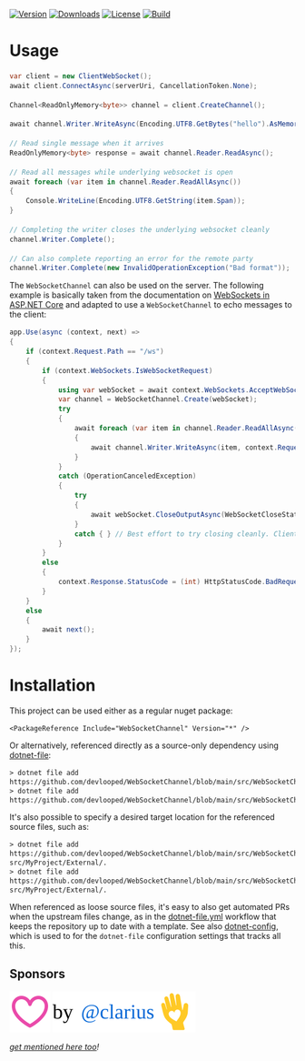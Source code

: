 [![Version](https://img.shields.io/nuget/v/WebSocketChannel.svg?color=royalblue)](https://www.nuget.org/packages/WebSocketChannel)
[![Downloads](https://img.shields.io/nuget/dt/WebSocketChannel.svg?color=green)](https://www.nuget.org/packages/WebSocketChannel)
[![License](https://img.shields.io/github/license/devlooped/WebSocketChannel.svg?color=blue)](https://github.com/devlooped/WebSocketChannel/blob/main/license.txt)
[![Build](https://github.com/devlooped/WebSocketChannel/workflows/build/badge.svg?branch=main)](https://github.com/devlooped/WebSocketChannel/actions)

# Usage

```csharp
var client = new ClientWebSocket();
await client.ConnectAsync(serverUri, CancellationToken.None);

Channel<ReadOnlyMemory<byte>> channel = client.CreateChannel();

await channel.Writer.WriteAsync(Encoding.UTF8.GetBytes("hello").AsMemory());

// Read single message when it arrives
ReadOnlyMemory<byte> response = await channel.Reader.ReadAsync();

// Read all messages while underlying websocket is open
await foreach (var item in channel.Reader.ReadAllAsync())
{
    Console.WriteLine(Encoding.UTF8.GetString(item.Span));
}

// Completing the writer closes the underlying websocket cleanly
channel.Writer.Complete();

// Can also complete reporting an error for the remote party
channel.Writer.Complete(new InvalidOperationException("Bad format"));
```


The `WebSocketChannel` can also be used on the server. The following example is basically 
taken from the documentation on [WebSockets in ASP.NET Core](https://docs.microsoft.com/en-us/aspnet/core/fundamentals/websockets?view=aspnetcore-5.0#configure-the-middleware) 
and adapted to use a `WebSocketChannel` to echo messages to the client:

```csharp
app.Use(async (context, next) =>
{
    if (context.Request.Path == "/ws")
    {
        if (context.WebSockets.IsWebSocketRequest)
        {
            using var webSocket = await context.WebSockets.AcceptWebSocketAsync();
            var channel = WebSocketChannel.Create(webSocket);
            try
            {
                await foreach (var item in channel.Reader.ReadAllAsync(context.RequestAborted))
                {
                    await channel.Writer.WriteAsync(item, context.RequestAborted);
                }
            }
            catch (OperationCanceledException)
            {
                try
                {
                    await webSocket.CloseOutputAsync(WebSocketCloseStatus.NormalClosure, null, default);
                }
                catch { } // Best effort to try closing cleanly. Client may be entirely gone.
            }
        }
        else
        {
            context.Response.StatusCode = (int) HttpStatusCode.BadRequest;
        }
    }
    else
    {
        await next();
    }
});
```


# Installation

This project can be used either as a regular nuget package:

```
<PackageReference Include="WebSocketChannel" Version="*" />
```

Or alternatively, referenced directly as a source-only dependency using [dotnet-file](https://www.nuget.org/packages/dotnet-file):

```
> dotnet file add https://github.com/devlooped/WebSocketChannel/blob/main/src/WebSocketChannel/WebSocketChannel.cs
> dotnet file add https://github.com/devlooped/WebSocketChannel/blob/main/src/WebSocketChannel/WebSocketExtensions.cs
```

It's also possible to specify a desired target location for the referenced source files, such as:

```
> dotnet file add https://github.com/devlooped/WebSocketChannel/blob/main/src/WebSocketChannel/WebSocketChannel.cs src/MyProject/External/.
> dotnet file add https://github.com/devlooped/WebSocketChannel/blob/main/src/WebSocketChannel/WebSocketExtensions.cs src/MyProject/External/.
```

When referenced as loose source files, it's easy to also get automated PRs when the upstream files change, 
as in the [dotnet-file.yml](https://github.com/devlooped/dotnet-file/blob/main/.github/workflows/dotnet-file.yml) workflow that 
keeps the repository up to date with a template. See also [dotnet-config](https://dotnetconfig.org), which is used to 
for the `dotnet-file` configuration settings that tracks all this.



## Sponsors

[![sponsored](https://raw.githubusercontent.com/devlooped/oss/main/assets/images/sponsors.svg)](https://github.com/sponsors/devlooped) [![clarius](https://raw.githubusercontent.com/clarius/branding/main/logo/byclarius.svg)](https://github.com/clarius)[![clarius](https://raw.githubusercontent.com/clarius/branding/main/logo/logo.svg)](https://github.com/clarius)

*[get mentioned here too](https://github.com/sponsors/devlooped)!*
